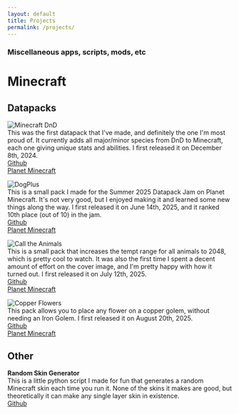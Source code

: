 ```yaml
---
layout: default
title: Projects
permalink: /projects/
---
```


### Miscellaneous apps, scripts, mods, etc

# Minecraft
## Datapacks
![Minecraft DnD](/assets/projects/minecraft-dnd.png)  
This was the first datapack that I've made, and definitely the one I'm most proud of. It currently adds all major/minor species from DnD to Minecraft, each one giving unique stats and abilities. I first released it on December 8th, 2024.  
[Github](https://github.com/kraggle09/dnd-datapack)  
[Planet Minecraft](https://www.planetminecraft.com/data-pack/minecraft-dnd-6481428)  

![DogPlus](/assets/projects/dogplus.png)  
This is a small pack I made for the Summer 2025 Datapack Jam on Planet Minecraft. It's not very good, but I enjoyed making it and learned some new things along the way. I first released it on June 14th, 2025, and it ranked 10th place (out of 10) in the jam.  
[Github](https://github.com/kraggle09/dogplus)  
[Planet Minecraft](https://www.planetminecraft.com/data-pack/dogplus)  

![Call the Animals](/assets/projects/call-the-animals.png)  
This is a small pack that increases the tempt range for all animals to 2048, which is pretty cool to watch. It was also the first time I spent a decent amount of effort on the cover image, and I'm pretty happy with how it turned out. I first released it on July 12th, 2025.  
[Github](https://github.com/kraggle09/call-the-animals)  
[Planet Minecraft](https://www.planetminecraft.com/data-pack/call-the-animals)  

![Copper Flowers](/assets/projects/copper-flowers.png)  
This pack allows you to place any flower on a copper golem, without needing an Iron Golem. I first released it on August 20th, 2025.  
[Github](https://github.com/kraggle09/copper-flowers)  
[Planet Minecraft](https://www.planetminecraft.com/data-pack/copper-flowers)  

## Other
**Random Skin Generator**  
This is a little python script I made for fun that generates a random Minecraft skin each time you run it. None of the skins it makes are good, but theoretically it can make any single layer skin in existence.  
[Github](https://github.com/kraggle09/random-skin-generator)  
